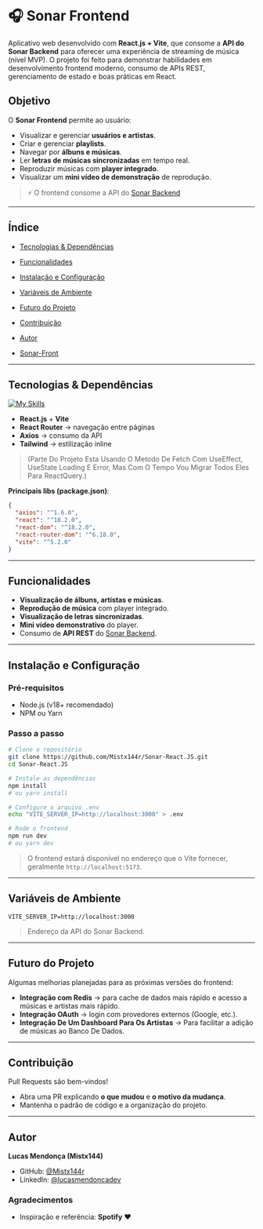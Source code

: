 # 🎧 Sonar Frontend

Aplicativo web desenvolvido com **React.js + Vite**, que consome a **API do Sonar Backend** para oferecer uma experiência de streaming de música (nível MVP). O projeto foi feito para demonstrar habilidades em desenvolvimento frontend moderno, consumo de APIs REST, gerenciamento de estado e boas práticas em React.  

## Objetivo
O **Sonar Frontend** permite ao usuário:  
- Visualizar e gerenciar **usuários e artistas**.  
- Criar e gerenciar **playlists**.  
- Navegar por **álbuns e músicas**.  
- Ler **letras de músicas sincronizadas** em tempo real.  
- Reproduzir músicas com **player integrado**.  
- Visualizar um **mini vídeo de demonstração** de reprodução.  

> ⚡ O frontend consome a API do [Sonar Backend](https://github.com/Mistx144r/Sonar-Backend)  

---

## Índice

- [Tecnologias & Dependências](#tecnologias--dependências)  
- [Funcionalidades](#funcionalidades)  
- [Instalação e Configuração](#instalação-e-configuração)  
- [Variáveis de Ambiente](#variáveis-de-ambiente)  
- [Futuro do Projeto](#futuro-do-projeto)  
- [Contribuição](#contribuição)  
- [Autor](#autor)

- [Sonar-Front](https://github.com/Mistx144r/Sonar-React.JS/tree/main)

---

## Tecnologias & Dependências
[![My Skills](https://skillicons.dev/icons?i=react,vite,js,css,html&perline=6)](https://skillicons.dev)  

- **React.js** + **Vite**  
- **React Router** → navegação entre páginas
- **Axios** → consumo da API  
- **Tailwind** → estilização inline

> (Parte Do Projeto Esta Usando O Metodo De Fetch Com UseEffect, UseState Loading E Error, Mas Com O Tempo Vou Migrar Todos Eles Para ReactQuery.)

**Principais libs (package.json)**:  
```json
{
  "axios": "^1.6.0",
  "react": "^18.2.0",
  "react-dom": "^18.2.0",
  "react-router-dom": "^6.18.0",
  "vite": "^5.2.0"
}
```

---

## Funcionalidades
- **Visualização de álbuns, artistas e músicas**.  
- **Reprodução de música** com player integrado.  
- **Visualização de letras sincronizadas**.  
- **Mini vídeo demonstrativo** do player.  
- Consumo de **API REST** do [Sonar Backend](https://github.com/Mistx144r/Sonar-Backend).  

---

## Instalação e Configuração

### Pré-requisitos
- Node.js (v18+ recomendado)  
- NPM ou Yarn  

### Passo a passo
```bash
# Clone o repositório
git clone https://github.com/Mistx144r/Sonar-React.JS.git
cd Sonar-React.JS

# Instale as dependências
npm install
# ou yarn install

# Configure o arquivo .env
echo "VITE_SERVER_IP=http://localhost:3000" > .env

# Rode o frontend
npm run dev
# ou yarn dev
```

> O frontend estará disponível no endereço que o Vite fornecer, geralmente `http://localhost:5173`.

---

## Variáveis de Ambiente
```env
VITE_SERVER_IP=http://localhost:3000
```
> Endereço da API do Sonar Backend.

---

## Futuro do Projeto
Algumas melhorias planejadas para as próximas versões do frontend:  

- **Integração com Redis** → para cache de dados mais rápido e acesso a músicas e artistas mais rápido.
- **Integração OAuth** → login com provedores externos (Google, etc.).
- **Integração De Um Dashboard Para Os Artistas** → Para facilitar a adição de músicas ao Banco De Dados.

---

## Contribuição
Pull Requests são bem-vindos!  
- Abra uma PR explicando **o que mudou** e **o motivo da mudança**.  
- Mantenha o padrão de código e a organização do projeto.  

---

## Autor
**Lucas Mendonça (Mistx144)**  
- GitHub: [@Mistx144r](https://github.com/Mistx144r)  
- LinkedIn: [@lucasmendoncadev](https://www.linkedin.com/in/lucasmendoncadev/)  

### Agradecimentos
- Inspiração e referência: **Spotify** ♥
